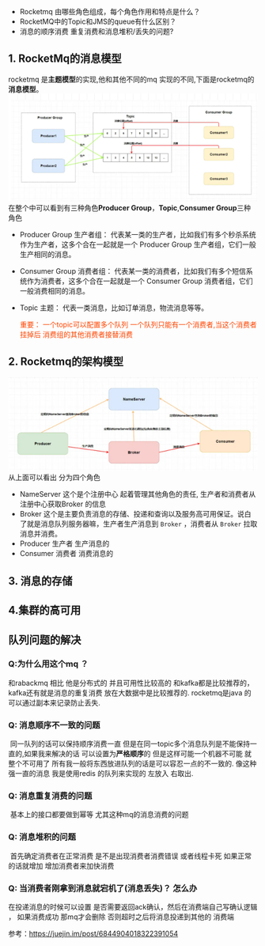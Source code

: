 * Rocketmq 由哪些角色组成，每个角色作用和特点是什么？
* RocketMQ中的Topic和JMS的queue有什么区别？
* 消息的顺序消费 重复消费和消息堆积/丢失的问题?


## 1. RocketMq的消息模型

  rocketmq 是**主题模型**的实现,他和其他不同的mq 实现的不同,下面是rocketmq的**消息模型**。
   ![image](../image/rocketmq的主题模型的实现.png)
   在整个中可以看到有三种角色**Producer Group**，**Topic**,**Consumer Group**三种角色

   * Producer Group 生产者组： 代表某一类的生产者，比如我们有多个秒杀系统作为生产者，这多个合在一起就是一个 Producer Group 生产者组，它们一般生产相同的消息。

   * Consumer Group 消费者组： 代表某一类的消费者，比如我们有多个短信系统作为消费者，这多个合在一起就是一个 Consumer Group 消费者组，它们一般消费相同的消息。

   * Topic 主题： 代表一类消息，比如订单消息，物流消息等等。

     <font color='#FF4500'>重要： 一个topic可以配置多个队列 一个队列只能有一个消费者,当这个消费者挂掉后 消费组的其他消费者接替消费</font>

## 2. Rocketmq的架构模型
   ![image](../image/消息队列之rocketmq架构模型.png)
   从上面可以看出 分为四个角色
   * NameServer 这个是个注册中心 起着管理其他角色的责任, 生产者和消费者从注册中心获取Broker 的信息
   * Broker  这个是主要负责消息的存储、投递和查询以及服务高可用保证。说白了就是消息队列服务器嘛，生产者生产消息到 `Broker` ，消费者从 `Broker` 拉取消息并消费。
   * Producer 生产者 生产消息的
   * Consumer 消费者 消费消息的

## 3. 消息的存储


## 4.集群的高可用
   


## 队列问题的解决

### Q:为什么用这个mq ？
   和rabackmq 相比 他是分布式的 并且可用性比较高的 和kafka都是比较推荐的，kafka还有就是消息的重复消费 放在大数据中是比较推荐的.
    rocketmq是java 的 可以通过副本来记录防止丢失.

### Q: 消息顺序不一致的问题
​	同一队列的话可以保持顺序消费一直 但是在同一topic多个消息队列是不能保持一直的,如果我来解决的话 可以设置为**严格顺序**的 但是这样可能一个机器不可能 就整个不可用了 所有我一般将东西放进队列的话是可以容忍一点的不一致的.
    像这种强一直的消息 我是使用redis 的队列来实现的 左放入 右取出.

### Q:  消息重复消费的问题
​	基本上的接口都要做到幂等 尤其这种mq的消息消费的问题

### Q:  消息堆积的问题
​     首先确定消费者在正常消费 是不是出现消费者消费错误 或者线程卡死  如果正常的话就增加 增加消费者来加快消费

### Q: 当消费者刚拿到消息就宕机了(消息丢失)？ 怎么办
   在投递消息的时候可以设置 是否需要返回ack确认，然后在消费端自己写确认逻辑 ， 如果消费成功 那mq才会删除 否则超时之后将消息投递到其他的 消费端
   


参考：https://juejin.im/post/6844904018322391054